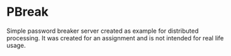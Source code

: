 # PBreak

Simple password breaker server created as example for distributed processing. It was created for an assignment and is not intended for real life usage.
